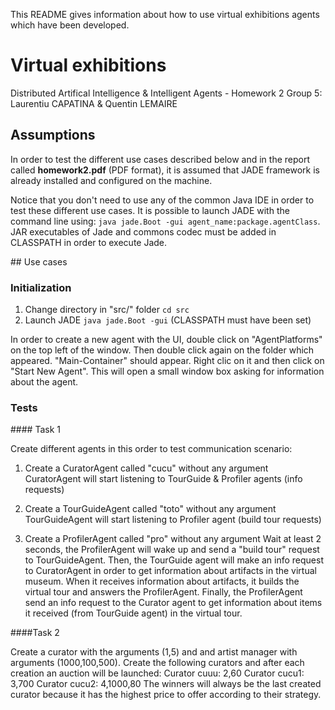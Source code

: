 This README gives information about how to use virtual exhibitions agents which 
have been developed.

# Virtual exhibitions

Distributed Artifical Intelligence & Intelligent Agents - Homework 2
Group 5: Laurentiu CAPATINA & Quentin LEMAIRE

## Assumptions

In order to test the different use cases described below and in the report 
called **homework2.pdf** (PDF format), it is assumed that JADE framework is 
already installed and configured on the machine.

Notice that you don't need to use any of the common Java IDE in order to test 
these different use cases. It is possible to launch JADE with the command line 
using: `java jade.Boot -gui agent_name:package.agentClass`. JAR executables of 
Jade and commons codec must be added in CLASSPATH in order to execute Jade.

## Use cases

### Initialization

1. Change directory in "src/" folder `cd src`
2. Launch JADE `java jade.Boot -gui` (CLASSPATH must have been set)

In order to create a new agent with the UI, double click on "AgentPlatforms" on 
the top left of the window. Then double click again on the folder which 
appeared. "Main-Container" should appear. Right clic on it and then click on 
"Start New Agent". This will open a small window box asking for information 
about the agent.

### Tests

#### Task 1

Create different agents in this order to test communication scenario:
1. Create a CuratorAgent called "cucu" without any argument
CuratorAgent will start listening to TourGuide & Profiler agents (info requests)

2. Create a TourGuideAgent called "toto" without any argument
TourGuideAgent will start listening to Profiler agent (build tour requests)

3. Create a ProfilerAgent called "pro" without any argument
Wait at least 2 seconds, the ProfilerAgent will wake up and send a "build tour" 
request to TourGuideAgent. Then, the TourGuide agent will make an info request 
to CuratorAgent in order to get information about artifacts in the virtual 
museum. When it receives information about artifacts, it builds the virtual tour 
and answers the ProfilerAgent.
Finally, the ProfilerAgent send an info request to the Curator agent to get 
information about items it received (from TourGuide agent) in the virtual tour.

####Task 2

Create a curator with the arguments (1,5) and and artist manager with arguments (1000,100,500).
Create the following curators and after each creation an auction will be launched:
Curator cuuu: 2,60
Curator cucu1: 3,700
Curator cucu2: 4,1000,80
The winners will always be the last created curator because it has the highest price to offer
according to their strategy.


